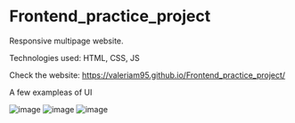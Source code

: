 # Frontend_practice_project

Responsive multipage website. 

Technologies used: HTML, CSS, JS

Check the website: https://valeriam95.github.io/Frontend_practice_project/

A few exampleas of UI

![image](https://user-images.githubusercontent.com/108786717/215320505-11735df2-da97-4eee-862c-8df79448cb30.png)
![image](https://user-images.githubusercontent.com/108786717/215320548-4a8c8fcb-b801-4be5-8090-9e93421cec93.png)
![image](https://user-images.githubusercontent.com/108786717/215320570-e7f92359-cdd3-4be2-b40a-1f16cfdcc479.png)
